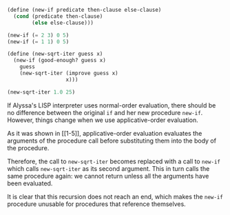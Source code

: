 ```Scheme
(define (new-if predicate then-clause else-clause)
  (cond (predicate then-clause)
        (else else-clause)))

(new-if (= 2 3) 0 5)
(new-if (= 1 1) 0 5)

(define (new-sqrt-iter guess x)
  (new-if (good-enough? guess x)
    guess
    (new-sqrt-iter (improve guess x)
                   x)))

(new-sqrt-iter 1.0 25)
```

If Alyssa's LISP interpreter uses normal-order evaluation, there should be no difference between the original `if` and her new procedure `new-if`. 
However, things change when we use applicative-order evaluation.

As it was shown in [[1-5]], applicative-order evaluation evaluates the arguments of the procedure call before substituting them into the body of the procedure.

Therefore, the call to `new-sqrt-iter` becomes replaced with a call to `new-if` which calls `new-sqrt-iter` as its second argument. This in turn calls the same procedure again: we cannot return unless all the arguments have been evaluated.

It is clear that this recursion does not reach an end, which makes the `new-if` procedure unusable for procedures that reference themselves.